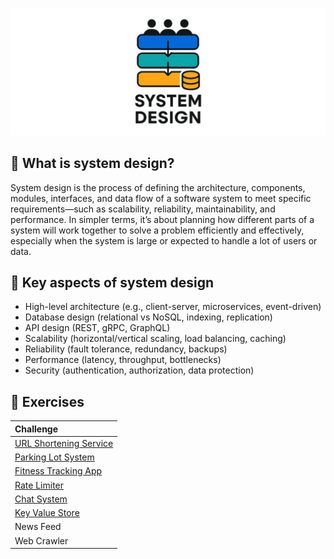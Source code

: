 ![System design](docs/assets/system-design.png)

## 🧠 What is system design?
System design is the process of defining the architecture, components, modules, interfaces, and data flow of a software 
system to meet specific requirements—such as scalability, reliability, maintainability, and performance. 
In simpler terms, it’s about planning how different parts of a system will work together to solve a problem efficiently 
and effectively, especially when the system is large or expected to handle a lot of users or data.

## 🔧 Key aspects of system design
* High-level architecture (e.g., client-server, microservices, event-driven)
* Database design (relational vs NoSQL, indexing, replication)
* API design (REST, gRPC, GraphQL)
* Scalability (horizontal/vertical scaling, load balancing, caching)
* Reliability (fault tolerance, redundancy, backups)
* Performance (latency, throughput, bottlenecks)
* Security (authentication, authorization, data protection)

## 💪 Exercises

| Challenge                                                   |
|:------------------------------------------------------------|
| [URL Shortening Service](challenges/url-shortening-service) |
| [Parking Lot System](challenges/parking-lot-system)         |
| [Fitness Tracking App](challenges/fitness-tracking-app)     |
| [Rate Limiter](challenges/rate-limiter)                     |
| [Chat System](challenges/chat-system)                       |
| [Key Value Store](challenges/key-value-store)               |
| News Feed                                                   |
| Web Crawler                                                 |
